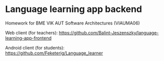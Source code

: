 # Language learning app backend

Homework for BME VIK AUT Software Architectures (VIAUMA06)

Web client (for teachers): https://github.com/Balint-Jeszenszky/language-learning-app-frontend

Android client (for students): https://github.com/Feketerig/Language_learner
